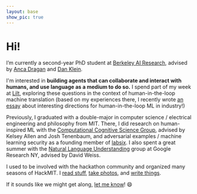 ```yaml
---
layout: base
show_pic: true
---
```

# Hi!

I’m currently a second-year PhD student at [Berkeley AI Research](https://bair.berkeley.edu/), advised by [Anca Dragan](http://people.eecs.berkeley.edu/~anca/) and [Dan Klein](https://people.eecs.berkeley.edu/~klein/).

I'm interested in **building agents that can collaborate and interact with humans, and use language as a medium to do so.** I spend part of my week at [Lilt](https://lilt.com/research), exploring these questions in the context of human-in-the-loop machine translation (based on my experiences there, I recently wrote [an essay](/2020/06/08/rethinking-human-ai-interaction/) about interesting directions for human-in-the-loop ML in industry!)

Previously, I graduated with a double-major in computer science / electrical engineering and philosophy from MIT. There, I did research on human-inspired ML with the [Computational Cognitive Science Group](http://cocosci.mit.edu/), advised by Kelsey Allen and Josh Tenenbaum, and adversarial examples / machine learning security as a founding member of [labsix](http://labsix.org/). I also spent a great summer with the [Natural Language Understanding](https://research.google/teams/language/) group at Google Research NY, advised by David Weiss.

I used to be involved with the hackathon community and organized many seasons of HackMIT. I [read stuff](/reads), [take photos](/photo), and [write things](/blog).

If it sounds like we might get along, [let me know](mailto:jessy_lin@berkeley.edu)! 😄
